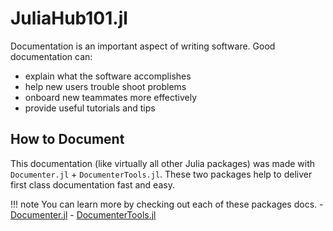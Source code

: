 # JuliaHub101.jl

Documentation is an important aspect of writing software.
Good documentation can:

- explain what the software accomplishes
- help new users trouble shoot problems
- onboard new teammates more effectively
- provide useful tutorials and tips

## How to Document

This documentation (like virtually all other Julia packages) was made with
`Documenter.jl` + `DocumenterTools.jl`. These two packages help to deliver first
class documentation fast and easy.

!!! note
    You can learn more by checking out each of these packages docs.
    - [Documenter.jl](https://juliadocs.github.io/Documenter.jl)
    - [DocumenterTools.jl](https://juliadocs.github.io/Documenter.jl/stable/lib/public/#DocumenterTools)